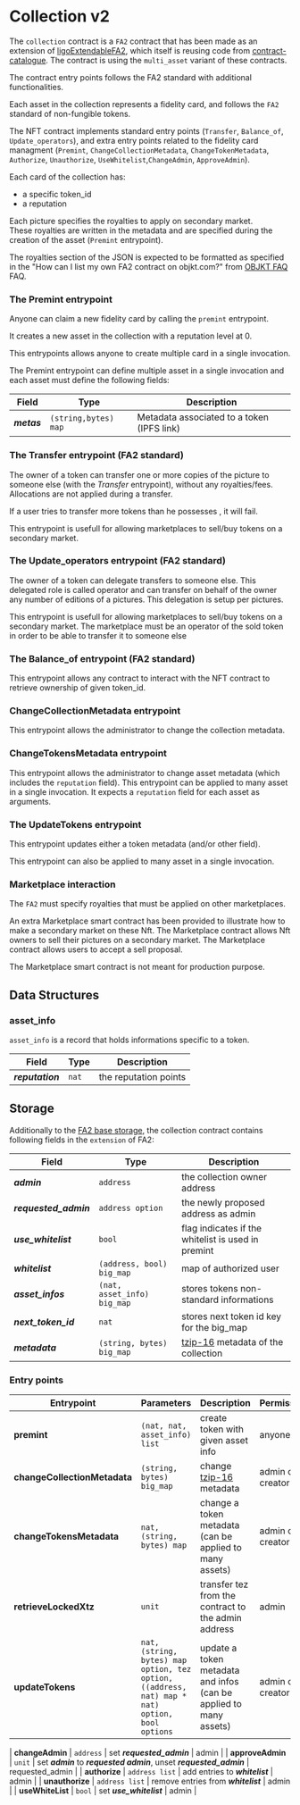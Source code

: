 # Collection v2

The `collection` contract is a `FA2` contract that has been made as an extension of [ligoExtendableFA2](https://github.com/smart-chain-fr/ligoExtendableFA2),
which itself is reusing code from [contract-catalogue](https://github.com/ligolang/contract-catalogue).
The contract is using the `multi_asset` variant of these contracts.

The contract entry points follows the FA2 standard with additional functionalities.

Each asset in the collection represents a fidelity card, and follows the `FA2`
standard of non-fungible tokens.

The NFT contract implements standard entry points (`Transfer`, `Balance_of`,
`Update_operators`), and extra entry points related to the fidelity card managment
(`Premint`, `ChangeCollectionMetadata`, `ChangeTokenMetadata`, `Authorize`, `Unauthorize`, `UseWhitelist`,`ChangeAdmin`, `ApproveAdmin`).

Each card of the collection has:

-   a specific token_id
-   a reputation

Each picture specifies the royalties to apply on secondary market.  
These royalties are written in the metadata and are specified during the creation
of the asset (`Premint` entrypoint).  

The royalties section of the JSON is expected to be formatted as specified in
the "How can I list my own FA2 contract on objkt.com?" from [OBJKT FAQ](https://objkt.com/faq) FAQ.

### The Premint entrypoint

Anyone can claim a new fidelity card by calling the `premint` entrypoint.

It creates a new asset in the collection with a reputation level at 0. 

This entrypoints allows anyone to create multiple card in a single invocation. 

The Premint entrypoint can define multiple asset in a single invocation and each asset must define the following fields:

| Field                         | Type                  | Description                                                               |
| ----------------------------- | --------------------- | ------------------------------------------------------------------------- |
| **_metas_**                   | `(string,bytes) map`  | Metadata associated to a token (IPFS link)                                |

### The Transfer entrypoint (FA2 standard)

The owner of a token can transfer one or more copies of the picture to someone else (with the _Transfer_ entrypoint), without any royalties/fees. Allocations are not applied during a transfer.

If a user tries to transfer more tokens than he possesses , it will fail.

This entrypoint is usefull for allowing marketplaces to sell/buy tokens on a secondary market.

### The Update_operators entrypoint (FA2 standard)

The owner of a token can delegate transfers to someone else. This delegated role is called operator and can transfer on behalf of the owner any number of editions of a pictures. This delegation is setup per pictures.

This entrypoint is usefull for allowing marketplaces to sell/buy tokens on a secondary market. The marketplace must be an operator of the sold token in order to be able to transfer it to someone else

### The Balance_of entrypoint (FA2 standard)

This entrypoint allows any contract to interact with the NFT contract to retrieve ownership of given token_id.

### ChangeCollectionMetadata entrypoint

This entrypoint allows the administrator to change the collection metadata.

### ChangeTokensMetadata entrypoint

This entrypoint allows the administrator to change asset metadata (which includes the `reputation` field).
This entrypoint can be applied to many asset in a single invocation. It expects a `reputation` field for each asset as arguments. 

### The UpdateTokens entrypoint

This entrypoint updates either a token metadata (and/or other field).

This entrypoint can also be applied to many asset in a single invocation.

### Marketplace interaction

The `FA2` must specify royalties that must be applied on other marketplaces.

An extra Marketplace smart contract has been provided to illustrate how to make
a secondary market on these Nft. The Marketplace contract allows Nft owners to
sell their pictures on a secondary market. The Marketplace contract allows users
to accept a sell proposal.

The Marketplace smart contract is not meant for production purpose.


## Data Structures

### asset_info

`asset_info` is a record that holds informations specific to a token.

| Field                      | Type                 | Description                                                                   |
| -------------------------- | -------------------- | ----------------------------------------------------------------------------- |
| **_reputation_**           | `nat`                | the reputation points   |


## Storage

Additionally to the [FA2 base storage](https://github.com/smart-chain-fr/ligoExtendableFA2/blob/main/lib/multi_asset/storage.mligo#L13),
the collection contract contains following fields in the `extension` of FA2:

| Field                         | Type                             | Description                                            |
| ----------------------------- | -------------------------------- | ------------------------------------------------------ |
| **_admin_**                   | `address`                        | the collection owner address                           |
| **_requested_admin_**         | `address option`                 | the newly proposed address as admin                    |
| **_use_whitelist_**           | `bool`                           | flag indicates if the whitelist is used in premint     |
| **_whitelist_**               | `(address, bool) big_map`        | map of authorized user                                 |
| **_asset_infos_**             | `(nat, asset_info) big_map`      | stores tokens non-standard informations                |
| **_next_token_id_**           | `nat`                            | stores next token id key for the big_map               |
| **_metadata_**                | `(string, bytes) big_map`        | [tzip-16](https://tzip.tezosagora.org/proposal/tzip-16/) metadata of the collection |


### Entry points

| Entrypoint                   | Parameters                                                                                      | Description                                                              | Permission       |
| ---------------------------- | ----------------------------------------------------------------------------------------------- | ------------------------------------------------------------------------ | ---------------- |
| **premint**                  | `(nat, nat, asset_info) list`           | create token with given asset info                                       | anyone |
| **changeCollectionMetadata** | `(string, bytes) big_map`               | change [tzip-16](https://tzip.tezosagora.org/proposal/tzip-16/) metadata | admin or creator |
| **changeTokensMetadata**     | `nat, (string, bytes) map`              | change a token metadata  (can be applied to many assets)        | admin or creator |
| **retrieveLockedXtz**        | `unit`                                  | transfer tez from the contract to the admin address                      | admin            |
| **updateTokens**             | `nat, (string, bytes) map option, tez option, ((address, nat) map * nat) option, bool options ` | update a token metadata and infos (can be applied to many assets)                                       | admin or creator |

| **changeAdmin**              | `address`         | set **_requested_admin_**       | admin           |
| **approveAdmin**             | `unit`            | set **_admin_** to **_requested admin_**, unset **_requested_admin_** | requested_admin |
| **authorize**                | `address list`    | add entries to **_whitelist_**                   | admin           |
| **unauthorize**              | `address list`    | remove entries from **_whitelist_**              | admin           |
| **useWhiteList**             | `bool`            | set **_use_whitelist_**                          | admin           |
